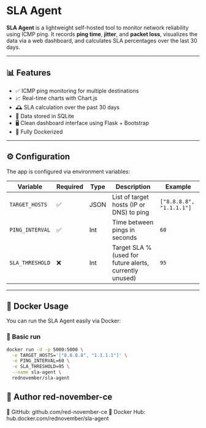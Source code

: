 # SLA Agent

**SLA Agent** is a lightweight self-hosted tool to monitor network reliability using ICMP ping. It records **ping time**, **jitter**, and **packet loss**, visualizes the data via a web dashboard, and calculates SLA percentages over the last 30 days.

---

## 📊 Features

- ✅ ICMP ping monitoring for multiple destinations
- 📈 Real-time charts with Chart.js
- 🕰️ SLA calculation over the past 30 days
- 💾 Data stored in SQLite
- 🖥️ Clean dashboard interface using Flask + Bootstrap
- 🐳 Fully Dockerized

---

## ⚙️ Configuration

The app is configured via environment variables:

| Variable         | Required | Type   | Description                                                | Example                            |
|------------------|----------|--------|------------------------------------------------------------|------------------------------------|
| `TARGET_HOSTS`   | ✅       | JSON   | List of target hosts (IP or DNS) to ping                   | `["8.8.8.8", "1.1.1.1"]`           |
| `PING_INTERVAL`  | ✅       | Int    | Time between pings in seconds                              | `60`                               |
| `SLA_THRESHOLD`  | ❌       | Int    | Target SLA % (used for future alerts, currently unused)    | `95`                               |

---

## 🐳 Docker Usage

You can run the SLA Agent easily via Docker:

### 🧪 Basic run

```bash
docker run -d -p 5000:5000 \
  -e TARGET_HOSTS='["8.8.8.8", "1.1.1.1"]' \
  -e PING_INTERVAL=60 \
  -e SLA_THRESHOLD=95 \
  --name sla-agent \
  rednovember/sla-agent
```

## 👤 Author red-november-ce
🔗 GitHub: github.com/red-november-ce
🐳 Docker Hub: hub.docker.com/rednovember/sla-agent